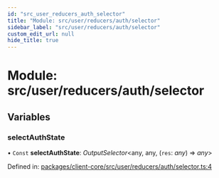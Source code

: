 ```yaml
---
id: "src_user_reducers_auth_selector"
title: "Module: src/user/reducers/auth/selector"
sidebar_label: "src/user/reducers/auth/selector"
custom_edit_url: null
hide_title: true
---
```


# Module: src/user/reducers/auth/selector

## Variables

### selectAuthState

• `Const` **selectAuthState**: *OutputSelector*<any, any, (`res`: *any*) => *any*\>

Defined in: [packages/client-core/src/user/reducers/auth/selector.ts:4](https://github.com/xr3ngine/xr3ngine/blob/716a06460/packages/client-core/src/user/reducers/auth/selector.ts#L4)
